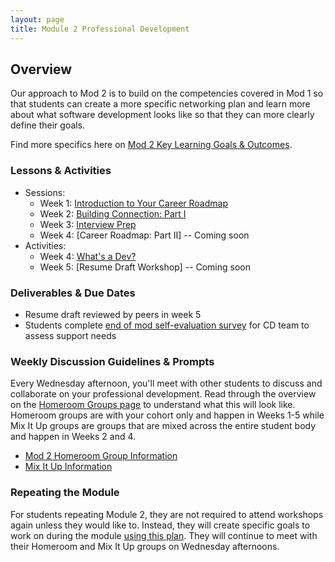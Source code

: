 ```yaml
---
layout: page
title: Module 2 Professional Development
---
```


## Overview
Our approach to Mod 2 is to build on the competencies covered in Mod 1 so that students can create a more specific networking plan and learn more about what software development looks like so that they can more clearly define their goals.

Find more specifics here on [Mod 2 Key Learning Goals & Outcomes](/module_two/mod2_learning_goals).

### Lessons & Activities

* Sessions:
    * Week 1: [Introduction to Your Career Roadmap](/module_two/week_1_career_roadmap)
    * Week 2: [Building Connection: Part I](/module_two/week_2_building_connection_i)
    * Week 3: [Interview Prep](/module_two/week_3_interview_prep)
    * Week 4: [Career Roadmap: Part II] -- Coming soon
* Activities:
    * Week 4: [What's a Dev?](/module_two/whats_a_dev)
    * Week 5: [Resume Draft Workshop] -- Coming soon


### Deliverables & Due Dates
* Resume draft reviewed by peers in week 5
* Students complete [end of mod self-evaluation survey](https://airtable.com/shr5n5ffg90BeMrEh) for CD team to assess support needs

### Weekly Discussion Guidelines & Prompts
Every Wednesday afternoon, you'll meet with other students to discuss and collaborate on your professional development. Read through the overview on the [Homeroom Groups page](/student_discussion_groups/index) to understand what this will look like. Homeroom groups are with your cohort only and happen in Weeks 1-5 while Mix It Up groups are groups that are mixed across the entire student body and happen in Weeks 2 and 4.

* [Mod 2 Homeroom Group Information](/student_discussion_groups/mod2_homeroom_discussion_prompts)
* [Mix It Up Information](/mixed_groups)

### Repeating the Module
For students repeating Module 2, they are not required to attend workshops again unless they would like to. Instead, they will create specific goals to work on during the module [using this plan](/module_two/m2_pd_repeat_plan). They will continue to meet with their Homeroom and Mix It Up groups on Wednesday afternoons. 

